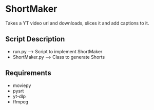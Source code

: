 # ShortMaker
Takes a YT video url and downloads, slices it and add captions to it.

## Script Description
- run.py --> Script to implement ShortMaker
- ShortMaker.py --> Class to generate Shorts

## Requirements
- moviepy
- pysrt
- yt-dlp
- ffmpeg


